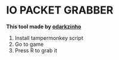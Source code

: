 # IO PACKET GRABBER
**This tool made by [odarkzinho]( https://github.com/odarkzinho )**
1. Install tampermonkey script
2. Go to game 
3. Press R to grab it
